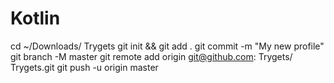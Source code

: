 # Kotlin
cd ~/Downloads/ Trygets
git init && git add .
git commit -m "My new profile"
git branch -M master
git remote add origin git@github.com: Trygets/ Trygets.git
git push -u origin master
